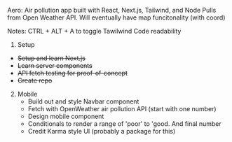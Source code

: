 Aero:
Air pollution app built with React, Next.js, Tailwind, and Node
Pulls from Open Weather API. Will eventually have map funcitonality (with coord)

Notes:
CTRL + ALT + A to toggle Tawilwind Code readability


1. Setup    
  - ~~Setup and learn Next.js~~
  - ~~Learn server components~~
  - ~~API fetch testing for proof-of-concept~~
  - ~~Create repo~~

2. Mobile
    - Build out and style Navbar component
    - Fetch with OpenWeather air pollution API (start with one number)
    - Design mobile component
    - Conditionals to render a range of 'poor' to 'good. And final number
    - Credit Karma style UI (probably a package for this)